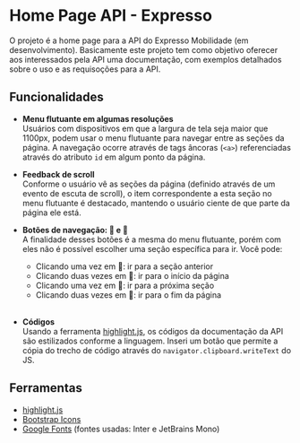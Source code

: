 # Home Page API - Expresso

O projeto é a home page para a API do Expresso Mobilidade (em desenvolvimento). Basicamente este projeto tem como objetivo oferecer aos interessados pela API uma documentação, com exemplos detalhados sobre o uso e as requisoções para a API.

## Funcionalidades

- **Menu flutuante em algumas resoluções** <br>
  Usuários com dispositivos em que a largura de tela seja maior que 1100px, podem usar o menu flutuante para navegar entre as seções da página. A navegação ocorre através de tags âncoras (`<a>`) referenciadas através do atributo `id` em algum ponto da página. 

- **Feedback de scroll** <br>
  Conforme o usuário vê as seções da página (definido através de um evento de escuta de scroll), o item correspondente a esta seção no menu flutuante é destacado, mantendo o usuário ciente de que parte da página ele está.

- **Botões de navegação: 🔼 e 🔽** <br>
  A finalidade desses botões é a mesma do menu flutuante, porém com eles não é possível escolher uma seção específica para ir. Você pode:

  - Clicando uma vez em 🔼: ir para a seção anterior
  - Clicando duas vezes em 🔼: ir para o início da página
  - Clicando uma vez em 🔽: ir para a próxima seção
  - Clicando duas vezes em 🔽: ir para o fim da página
  <br><br>

- **Códigos** <br>
  Usando a ferramenta [highlight.js][highlight], os códigos da documentação da API são estilizados conforme a linguagem. Inseri um botão que permite a cópia do trecho de código através do `navigator.clipboard.writeText` do JS.

## Ferramentas

- [highlight.js][highlight]
- [Bootstrap Icons][bootstrap_icons]
- [Google Fonts][fonts_google] (fontes usadas: Inter e JetBrains Mono)

[highlight]:https://highlightjs.org
[bootstrap_icons]:https://icons.getbootstrap.com
[fonts_google]:fonts.google.com